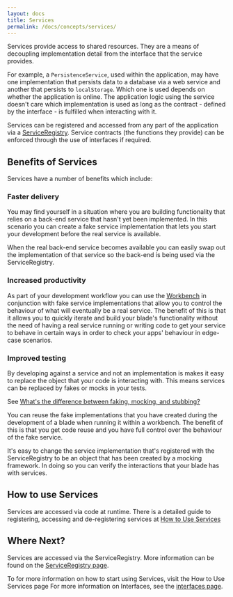 ```yaml
---
layout: docs
title: Services
permalink: /docs/concepts/services/
---
```


Services provide access to shared resources. They are a means of decoupling implementation detail from the interface that the service provides.

For example, a `PersistenceService`, used within the application, may have one implementation that persists data to a database via a web service and another that persists to `localStorage`. Which one is used depends on whether the application is online. The application logic using the service doesn't care which implementation is used as long as the contract - defined by the interface - is fulfilled when interacting with it.

Services can be registered and accessed from any part of the application via a [ServiceRegistry](/docs/concepts/service_registry/).
Service contracts (the functions they provide) can be enforced through the use of interfaces if required.

## Benefits of Services

Services have a number of benefits which include:

### Faster delivery

You may find yourself in a situation where you are building functionality that relies on a back-end service that hasn't yet been implemented. In this scenario you can create a fake service implementation that lets you start your development before the real service is available.

When the real back-end service becomes available you can easily swap out the implementation of that service so the back-end is being used via the ServiceRegistry.

### Increased productivity

As part of your development workflow you can use the [Workbench](/docs/concepts/workbenches) in conjunction with fake service implementations that allow you to control the behaviour of what will eventually be a real service. The benefit of this is that it allows you to quickly iterate and build your blade's functionality without the need of having a real service running or writing code to get your service to behave in certain ways in order to check your apps' behaviour in edge-case scenarios.

### Improved testing

By developing against a service and not an implementation is makes it easy to replace the object that your code is interacting with. This means services can be replaced by fakes or mocks in your tests.

See [What's the difference between faking, mocking, and stubbing?](http://stackoverflow.com/questions/346372/whats-the-difference-between-faking-mocking-and-stubbing/346440#346440)

You can reuse the fake implementations that you have created during the development of a blade when running it within a workbench. The benefit of this is that you get code reuse and you have full control over the behaviour of the fake service.

It's easy to change the service implementation that's registered with the ServiceRegistry to be an object that has been created by a mocking framework. In doing so you can verify the interactions that your blade has with services.

## How to use Services

Services are accessed via code at runtime. There is a detailed guide to registering, accessing and de-registering services at [How to Use Services](/docs/use/service_registry/)

## Where Next?

Services are accessed via the ServiceRegistry. More information can be found on the [ServiceRegistry page](/docs/concepts/service_registry/).

To for more information on how to start using Services, visit the How to Use Services page
For more information on Interfaces, see the [interfaces page](/docs/concepts/interfaces/).
